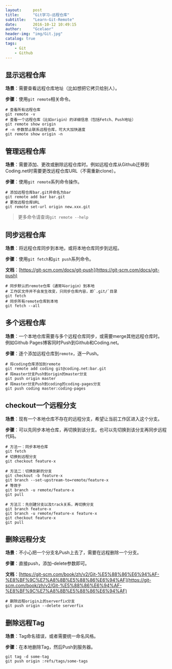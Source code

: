 ```yaml
---
layout:     post
title:      "Git学习—远程仓库"
subtitle:   "Learn-Git-Remote"
date:       2016-10-12 10:49:15
author:     "Gcelaor"
header-img: "img/Git.jpg"
catalog: true
tags:
    - Git
    - Github
---
```


## 显示远程仓库

**场景**：需要查看远程仓库地址（比如想把它拷贝给别人）。

**步骤**：使用`git remote`相关命令。

```
# 查看所有远程仓库
git remote -v
# 查看一个远程仓库（比如origin）的详细信息（包括Fetch、Push地址）
git remote show origin
# -n 参数禁止联系远程仓库，可大大加快速度
git remote show origin -n

```

## 管理远程仓库

**场景**：需要添加、更改或删除远程仓库时。例如远程仓库从Github迁移到Coding.net时需要更改远程仓库URL（不需重新clone）。

**步骤**：使用`git remote`系列命令操作。

```
# 添加远程仓库bar.git并命名为bar
git remote add bar bar.git
# 更改远程仓库URL
git remote set-url origin new.xxx.git

```

> 更多命令请查询`git remote --help`

## 同步远程仓库

**场景**：将远程仓库同步到本地，或将本地仓库同步到远程。

**步骤**：使用`git fetch`和`git push`系列命令。

**文档**：[https://git-scm.com/docs/git-push](https://git-scm.com/docs/git-push)

```
# 同步默认的remote仓库（通常叫origin）到本地
# 工作区文件并不会发生改变，只同步仓库内容，即`.git/`目录
git fetch
# 同步所有remote仓库到本地
git fetch --all

```

## 多个远程仓库

**场景**：一个本地仓库需要与多个远程仓库同步，或需要merge其他远程仓库时。 例如Github Pages博客同时Push到Github和Coding.net。

**步骤**：逐个添加远程仓库到`remote`，逐一Push。

```
# 将coding仓库添加到remote
git remote add coding git@coding.net:bar.git
# 将master分支Push到origin的master分支
git push origin master
# 将master分支Push到coding的coding-pages分支
git push coding master:coding-pages

```

## checkout一个远程分支

**场景**：现有一个本地仓库不存在的远程分支，希望让当前工作区进入这个分支。

**步骤**：可以先同步本地仓库，再切换到该分支。也可以先切换到该分支再同步远程代码。

```
# 方法一：同步本地仓库
git fetch
# 切换到远程分支
git checkout feature-x

# 方法二：切换到新的分支
git checkout -b feature-x
git branch --set-upstream-to=remote/feature-x
# 等效于
git branch -u remote/feature-x
git pull

# 方法三：先创建分支以及track关系，再切换分支
git branch feature-x
git branch -u remote/feature-x feature-x
git checkout feature-x
git pull

```

## 删除远程分支

**场景**：不小心把一个分支名Push上去了，需要在远程删除一个分支。

**步骤**：直接push，添加–delete参数即可。

**文档**：[https://git-scm.com/book/zh/v2/Git-%E5%88%86%E6%94%AF-%E8%BF%9C%E7%A8%8B%E5%88%86%E6%94%AF](https://git-scm.com/book/zh/v2/Git-%E5%88%86%E6%94%AF-%E8%BF%9C%E7%A8%8B%E5%88%86%E6%94%AF)

```
# 删除远程origin上的serverfix分支
git push origin --delete serverfix

```

## 删除远程Tag

**场景**：Tag命名错误，或者需要统一命名风格。

**步骤**：在本地删除Tag，然后Push到服务器。

```
git tag -d some-tag
git push origin :refs/tags/some-tags
```